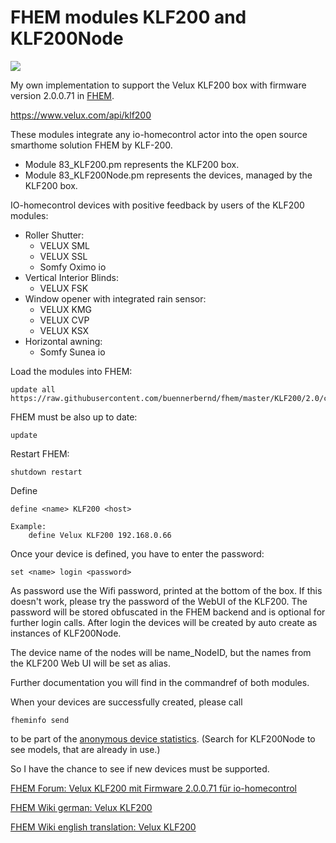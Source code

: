 # FHEM modules KLF200 and KLF200Node

![](https://img.shields.io/github/last-commit/buennerbernd/fhem.svg?style=flat)

My own implementation to support the Velux KLF200 box with firmware version 2.0.0.71 in [FHEM](https://www.fhem.de/).

https://www.velux.com/api/klf200

These modules integrate any io-homecontrol actor into the open source smarthome solution FHEM by KLF-200.

- Module 83_KLF200.pm represents the KLF200 box.
- Module 83_KLF200Node.pm represents the devices, managed by the KLF200 box.

IO-homecontrol devices with positive feedback by users of the KLF200 modules:

* Roller Shutter:
  * VELUX SML
  * VELUX SSL
  * Somfy Oximo io
* Vertical Interior Blinds:
  * VELUX FSK
* Window opener with integrated rain sensor:
  * VELUX KMG
  * VELUX CVP
  * VELUX KSX
* Horizontal awning:
  * Somfy Sunea io

Load the modules into FHEM:

    update all https://raw.githubusercontent.com/buennerbernd/fhem/master/KLF200/2.0/controls_KLF200.txt
FHEM must be also up to date:

    update
Restart FHEM:
    
    shutdown restart

Define

    define <name> KLF200 <host>

    Example:
        define Velux KLF200 192.168.0.66
        
Once your device is defined, you have to enter the password:

    set <name> login <password>

As password use the Wifi password, printed at the bottom of the box. If this doesn't work, please try the password of the WebUI of the KLF200. The password will be stored obfuscated in the FHEM backend and is optional for further login calls.
After login the devices will be created by auto create as instances of KLF200Node.

The device name of the nodes will be name_NodeID, but the names from the KLF200 Web UI will be set as alias.
  
Further documentation you will find in the commandref of both modules.

When your devices are successfully created, please call

    fheminfo send
    
to be part of the [anonymous device statistics](https://fhem.de/stats/statistics.html). (Search for KLF200Node to see models, that are already in use.)

So I have the chance to see if new devices must be supported.

[FHEM Forum: Velux KLF200 mit Firmware 2.0.0.71 für io-homecontrol](https://forum.fhem.de/index.php/topic,92907.0.html)

[FHEM Wiki german: Velux KLF200](https://wiki.fhem.de/wiki/KLF200)

[FHEM Wiki english translation: Velux KLF200](http://translate.google.com/translate?hl=&sl=de&tl=en&u=https%3A%2F%2Fwiki.fhem.de%2Fwiki%2FKLF200)
